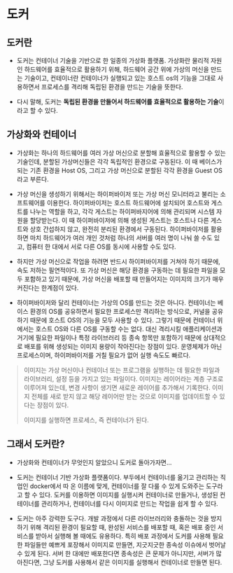 # 도커

## 도커란

- 도커는 컨테이너 기술을 기반으로 한 일종의 가상화 플랫폼.
  가상화란 물리적 자원인 하드웨어를 효율적으로 활용하기 위해, 하드웨어 공간 위에 가상의 머신을 만드는 기술이고,
  컨테이너란 컨테이너가 실행되고 있는 호스트 os의 기능을 그대로 사용하면서 프로세스를 격리해 독립된 환경을 만드는 기술을 뜻한다.

- 다시 말해, 도커는 **독립된 환경을 만들어서 하드웨어를 효율적으로 활용하는 기술**이라고 할 수 있다.

## 가상화와 컨테이너

- 가상화는 하나의 하드웨어를 여러 가상 머신으로 분할해 효율적으로 활용할 수 있는 기술인데, 분할된 가상머신들은 각각 독립적인 환경으로 구동된다. 이 때 베이스가 되는 기존 환경을 Host OS, 그리고 가상 머신으로 분할된 각각 환경을 Guest OS라고 부른다.

- 가상 머신을 생성하기 위해서는 하이퍼바이저 또는 가상 머신 모니터라고 불리는 소프트웨어를 이용한다. 하이퍼바이저는 호스트 하드웨어에 설치되어 호스트와 게스트를 나누는 역할을 하고, 각각 게스트는 하이퍼바지어에 의해 관리되며 시스템 자원을 할당받는다. 이 때 하이퍼바이저에 의해 생성된 게스트는 호스트나 다른 게스트와 상호 간섭하지 않고, 완전히 분리된 환경에서 구동된다. 하이퍼바이저를 활용하면 마치 하드웨어가 여러 개인 것처럼 하나의 서버를 여러 명이 나눠 쓸 수도 있고, 컴퓨터 한 대에서 서로 다른 OS를 동시에 사용할 수도 있다.

- 하지만 가상 머신으로 작업을 하려면 반드시 하이퍼바이저를 거쳐야 하기 때문에, 속도 저하는 필연적이다. 또 가상 머신은 해당 환경을 구동하는 데 필요한 파일을 모두 포함하고 있기 때문에, 가상 머신을 배포할 때 만들어지는 이미지의 크기가 매우 커진다는 한계점이 있다.

- 하이퍼바이저와 달리 컨테이너는 가상의 OS를 만드는 것은 아니다. 컨테이너는 베이스 환경의 OS를 공유하면서 필요한 프로세스만 격리하는 방식으로, 커널을 공유하기 때문에 호스트 OS의 기능을 모두 사용할 수 있다. 그렇기 때문에 컨테이너 위에서는 호스트 OS와 다른 OS를 구동할 수는 없다. 대신 격리시킬 애플리케이션과 거기에 필요한 파일이나 특정 라이브러리 등 종속 항목만 포함하기 때문에 상대적으로 배포를 위해 생성되는 이미지 용량이 작아진다는 장점이 있다. 운영체제가 아닌 프로세스이며, 하이퍼바이저를 거칠 필요가 없어 실행 속도도 빠르다.

> 이미지는 가상 머신이나 컨테이너 또는 프로그램을 실행하는 데 필요한 파일과 라이브러리, 설정 등을 가지고 있는 파일이다. 이미지는 레이어라는 계층 구조로 이루어져 있는데, 변경 사항이 생기면 새로운 레이어를 추가해서 기록한다. 이미지 전체를 새로 받지 않고 해당 레이어만 받는 것으로 이미지를 업데이트할 수 있다는 장점이 있다.
> 
> 이미지를 실행하면 프로세스, 즉 컨테이너가 된다.

## 그래서 도커란?

- 가상화와 컨테이너가 무엇인지 알았으니 도커로 돌아가자면...

- 도커는 컨테이너 기반 가상화 플랫폼이다. 부두에서 컨테이너를 옮기고 관리하는 직업인 docker에서 따 온 이름에 맞게, 컨테이너를 잘 다룰 수 있게 도와주는 도구라고 할 수 있다. 도커를 이용하면 이미지를 실행시켜 컨테이너로 만들거나, 생성된 컨테이너를 관리하거나, 컨테이너를 다시 이미지로 만드는 작업을 쉽게 할 수 있다.

- 도커는 아주 강력한 도구다. 개발 과정에서 다른 라이브러리와 충돌하는 것을 방지하기 위해 격리된 환경이 필요할 때, 완성된 서비스를 배포할 때, 혹은 배포 중인 서비스를 받아서 실행해 볼 때에도 유용하다. 특히 배포 과정에서 도커를 사용해 필요한 파일들만 예쁘게 포장해서 이미지로 만들면, 지긋지긋한 종속성 이슈에서 벗어날 수 있게 된다. 서버 한 대에만 배포한다면 종속성은 큰 문제가 아니지만, 서버가 많아진다면, 그냥 도커를 사용해서 같은 이미지를 실행해서 컨테이너로 만들면 된다.




